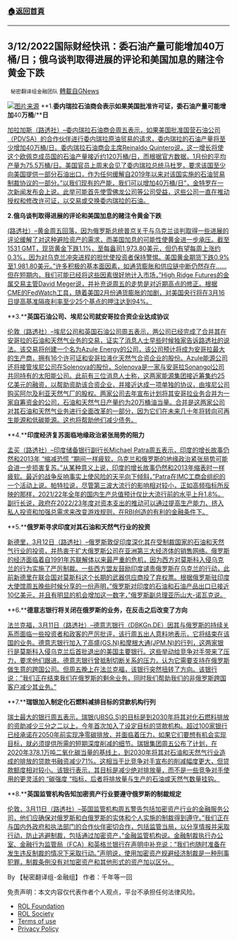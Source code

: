 ###  [:house:返回首頁](https://github.com/ourhimalayas/txt)
---


## 3/12/2022国际财经快讯：委石油产量可能增加40万桶/日；俄乌谈判取得进展的评论和美国加息的赌注令黄金下跌
` 秘密翻译组金融团队` [轉載自GNews](https://gnews.org/zh-hans/2151909/)

![](https://assets.gnews.org/wp-content/uploads/2022/03/图片1-78.png)[图片来源](https://dzm0ugdauank9.cloudfront.net)
**1.****委内瑞拉石油商会表示如果美国批准许可证，委石油产量可能增加****40****万桶****/****日**

[加拉加斯（路透社）–委内瑞拉石油商会周五表示，如果美国批准国营石油公司（PDVSA）的合作伙伴进行委内瑞拉原油贸易的请求，委内瑞拉的石油产量将至少增加40万桶/日。委内瑞拉石油商会主席Reinaldo Quintero说，这一增长将使这个欧佩克成员国的石油产量接近约120万桶/日，而根据官方数据，1月份的平均产量为75.5万桶/日。美国官员上周末会见了委内瑞拉总统马杜罗，要求该国至少向美国提供一部分石油出口，作为任何缓解自2019年以来对该国实施的石油贸易制裁协议的一部分。”以我们现有的产能，我们可以增加40万桶/日”，金特罗在一次新闻发布会上说。此举可能首先使雪佛龙公司等公司受益，这些公司一直在推动授权和修改许可证，以交易或交换委内瑞拉的石油。](https://www.oann.com/venezuela-could-add-400000-bpd-to-oil-output-if-u-s-approves-licenses-petroleum-chamber/)

**2.****俄乌****谈判****取得进展的评论和****美国加息的赌注令黄金下跌**

[(路透社）–黄金周五回落，因为俄罗斯总统普京关于与乌克兰谈判取得一些进展的评论缓解了对这种避险资产的需求，而美国加息的可能性使黄金进一步承压。截至1531 GMT，现货黄金下跌1.1%，至每盎司1,973.80美元，但仍有望每周上涨约0.3%，因为对乌克兰冲突进程的担忧使投资者保持警惕。美国黄金期货下跌0.9%至1,981.80美元。”许多积极的基本面因素，如通货膨胀和供应链中断仍然存在……但在短期内，我们可能已经将这些因素很好地计入市场，”High Ridge Futures的金属交易主管David Meger说，并补充说周五的走势是对近期高点的修正。根据CME的FedWatch工具，随着美国2月份通货膨胀的加剧，对美国央行将在3月16日提高基准隔夜利率至少25个基点的押注达到94%。](https://www.oann.com/gold-dips-on-rate-hike-bets-set-for-weekly-rise-on-ukraine/)

**3.****英国石油公司、埃尼公司就安哥拉合资企业达成协议**

[伦敦（路透社）–埃尼公司和英国石油公司周五表示，两公司已经完成了合并其在安哥拉的石油和天然气业务的交易，证实了消息人士早些时候独家告诉路透社的说法。该交易将创建一个名为Azule Energy的公司，该公司预计将成为安哥拉最大的生产商，拥有16个许可证和安哥拉液化天然气合资企业的股份。Azule能源公司还将接管埃尼公司在Solenova的股份，Solenova是一家与安哥拉Sonangol公司共同持有的太阳能公司。此前有三位消息人士称，这两家能源集团接近筹集约25亿美元的融资，以帮助资助该合资企业，并接近达成一项单独的协议，由埃尼公司购买阿尔及利亚天然气厂的股权。两家公司去年宣布计划将其安哥拉业务合并为一家自筹资金的公司，石油和天然气日产量约为20万桶油当量。合并是这两家公司对其石油和天然气业务进行全面改革的一部分，因为它们在未来几十年将转向可再生能源和低碳能源。这也将帮助他们减少债务。](https://www.oann.com/exclusive-bp-eni-clinch-deal-on-angola-joint-venture/)

**4.****印度经济复苏面临地缘政治紧张局势的阻力**

[孟买（路透社）–印度储备银行副行长Michael Patra周五表示，印度的增长故事仍然和2013年 “缩减恐慌 “期间一样疲软，乌克兰和俄罗斯的地缘政治紧张局势可能会进一步损害复苏。”从某种意义上说，印度的增长故事仍然和2013年缩表时一样疲软。最近的战争反响事实上使风险的天平向下倾斜，”Patra在IMC工商会组织的一个活动上说。帕特拉说，尽管第三波大流行的影响相对较小，正如高频指标所反映的那样，2021/22年全年的国内生产总值预计仅比大流行前的水平上升1.8%。副行长说，政府在2022/23年度对资本支出的推动可以通过提高生产能力、挤入私人投资和加强总需求来改变游戏规则，在RBI创造的有利的金融条件下。](https://www.oann.com/india-growth-recovery-faces-headwinds-from-geopolitical-tensions-says-patra/)

**5.****俄罗斯寻求印度对其石油和天然气行业的投资**

[新德里，3月12日（路透社）–俄罗斯敦促印度深化其在受制裁国家的石油和天然气行业的投资，并热衷于扩大俄罗斯公司在亚洲第三大经济体的销售网络。俄罗斯的经济面临着自1991年苏联解体以来最严重的危机，因为西方对莫斯科入侵乌克兰的行为实施了严厉制裁。一些西方盟友鼓励印度谴责俄罗斯在乌克兰的行动，此前新德里在联合国对莫斯科这个长期的武器供应商投了弃权票。根据俄罗斯驻印度大使馆周五晚些时候分享的一份声明，”俄罗斯对印度的石油和石油产品出口已接近10亿美元，并且有明显的机会增加这一数字，”俄罗斯副总理亚历山大-诺瓦克说。](https://www.reuters.com/business/energy/russia-seeks-indian-investment-its-oil-gas-sector-2022-03-12/)

**6.****德意志银行将关闭在俄罗斯的业务，在反击之后改变了方向**

[法兰克福，3月11日（路透社）–德意志银行（DBKGn.DE）因其与俄罗斯的持续关系而面临一些投资者和政客的严厉批评，该行周五出人意料地表示，它将结束在该国的业务。德意志银行加入了高盛(GS.N)和摩根大通(JPM.N)的行列，这两家银行是莫斯科入侵乌克兰后首批退出的美国主要银行。这些举动给竞争对手带来了压力，要求他们跟进。德意志银行曾抵制切断关系的压力，认为它需要支持在俄罗斯做生意的跨国公司。但周五晚上在法兰克福，该银行突然扭转了方向。该银行说：”我们正在结束我们在俄罗斯的剩余业务，同时我们帮助我们的非俄罗斯跨国客户减少其业务。”](https://www.reuters.com/business/deutsche-bank-ceo-gets-20-pay-rise-2021-2022-03-11/)

**7.****瑞银加入制定化石燃料减排目标的贷款机构行列**

[瑞士最大的银行周五表示，瑞银(UBSG.S)的目标是到2030年将其对化石燃料排放的资助减少三分之二以上，今年首次加入了设定目标的贷款机构。超过100家银行已经承诺在2050年前实现净零碳排放，并面临着压力，如果它们要想有机会实现目标，就必须提供所需的短期深度削减的细节。瑞银集团周五公布了计划，在2020年378.1万吨二氧化碳当量的基线上，到2030年将其对石油和天然气行业造成的排放的贷款书融资减少71%。这相当于比竞争对手宣布的削减幅度更大，但贷款额度相对较小。该银行表示，其目标是减少绝对排放量，而不是一些竞争对手使用的更灵活的 “碳强度 “指标，后者将排放量与生产的石油或天然气数量挂钩。](https://www.reuters.com/markets/europe/ubs-joins-lenders-setting-fossil-fuel-emissions-cutting-goals-2022-03-11/)

**8.****英国监管机构告知加密资产行业要遵守俄罗斯的制裁规定**

[伦敦，3月11日（路透社）–英国监管机构周五警告包括加密资产行业的金融服务公司，他们应确保对俄罗斯和白俄罗斯的实体和个人实施的制裁得到遵守。”我们正在与国内外政府和执法部门的合作伙伴密切合作，包括监管当局，以分享情报并采取行动，防止逃避制裁，包括通过加密资产，”金融监管机构说。金融制裁执行办公室、金融行为监管局（FCA）和英格兰银行在声明中补充说：”我们也随时准备在发生违反制裁的情况下采取行动。”声明说，使用加密资产规避经济制裁是一种刑事犯罪，制裁条例没有对加密资产和其他形式的资产加以区分。](https://www.reuters.com/world/uk/boe-warns-cryptoasset-sector-comply-with-russian-sanctions-2022-03-11/)

By 【秘密翻译组-金融组】
作者：千年等一回

 

免责声明：本文内容仅代表作者个人观点，平台不承担任何法律风险。

- [ROL Foundation](https://rolfoundation.org/)
- [ROL Society](https://rolsociety.org/)
- [Terms of use](https://gnews.org/terms-of-use-3/)
- [Privacy Policy](https://gnews.org/privacy-policy/)
